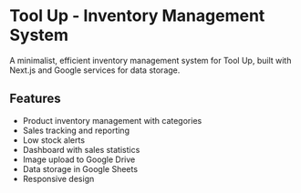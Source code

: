 # Tool Up - Inventory Management System

A minimalist, efficient inventory management system for Tool Up, built with Next.js and Google services for data storage.

## Features

- Product inventory management with categories
- Sales tracking and reporting
- Low stock alerts
- Dashboard with sales statistics
- Image upload to Google Drive
- Data storage in Google Sheets
- Responsive design
